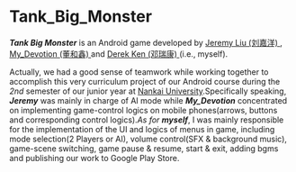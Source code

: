 # Tank_Big_Monster

<em><b>Tank Big Monster</b></em> is an Android game developed by <a href = "https://user.qzone.qq.com/1368528587">Jeremy Liu (刘嘉洋) </a>, <a href = "https://user.qzone.qq.com/136692698">My_Devotion (董和鑫) </a> and <a href = "https://derekken.com/about/">Derek Ken (邓瑞康) </a>(i.e., myself). 

Actually, we had a good sense of teamwork while working together to accomplish this very curriculum project of our Android course during the <em>2nd</em> semester of our junior year at <a href = "http://www.nankai.edu.cn">Nankai University</a>.Specifically speaking, <em><b>Jeremy</b></em> was mainly in charge of AI mode while <em><b>My_Devotion</b></em> concentrated on implementing game-control logics on mobile phones(arrows, buttons and corresponding control logics).<em>As for <b>myself</b></em>, I was mainly responsible for the implementation of the UI and logics of menus in game, including mode selection(2 Players or AI), volume control(SFX & background music), game-scene switching, game pause & resume, start & exit, adding bgms and publishing our work to Google Play Store.
